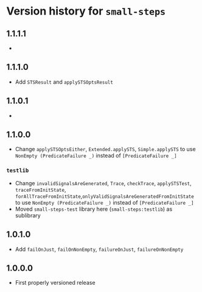 # Version history for `small-steps`

## 1.1.1.1

*

## 1.1.1.0

* Add `STSResult` and `applySTSOptsResult`

## 1.1.0.1

*

## 1.1.0.0

* Change `applySTSOptsEither`, `Extended.applySTS`, `Simple.applySTS`
  to use `NonEmpty (PredicateFailure _)` instead of `[PredicateFailure _]`

### `testlib`

* Change `invalidSignalsAreGenerated`, `Trace`, `checkTrace`, `applySTSTest`, `traceFromInitState`, `forAllTraceFromInitState`,`onlyValidSignalsAreGeneratedFromInitState` to use `NonEmpty (PredicateFailure _)` instead of `[PredicateFailure _]`
* Moved `small-steps-test` library here (`small-steps:testlib`) as sublibrary

## 1.0.1.0

* Add `failOnJust`, `failOnNonEmpty`, `failureOnJust`, `failureOnNonEmpty`

## 1.0.0.0

* First properly versioned release

